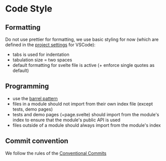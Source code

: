 # Code Style

## Formatting

Do not use prettier for formatting, we use basic styling for now (which are defined in the [project settings](/.vscode/settings.json) for VSCode):
* tabs is used for indentation
* tabulation size = two spaces
* default formatting for svelte file is active (+ enforce single quotes as default)

## Programming

* use the [barrel pattern](./barrel-pattern.md)
* files in a module should not import from their own index file (except tests, demo pages)
* tests and demo pages (+page.svelte) should import from the module's index to ensure that the module's public API is used
* files outside of a module should always import from the module's index

## Commit convention

We follow the rules of the [Conventional Commits](https://www.conventionalcommits.org/en/v1.0.0/#summary)